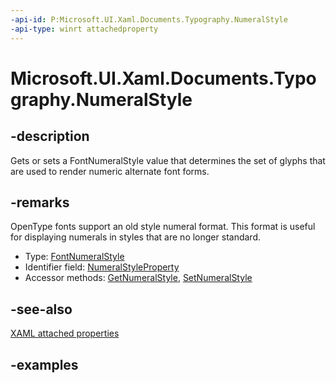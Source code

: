 ```yaml
---
-api-id: P:Microsoft.UI.Xaml.Documents.Typography.NumeralStyle
-api-type: winrt attachedproperty
---
```


# Microsoft.UI.Xaml.Documents.Typography.NumeralStyle

<!--
see GetNumeralStyle, and SetNumeralStyle
-->

## -description

Gets or sets a FontNumeralStyle value that determines the set of glyphs that are used to render numeric alternate font forms.

## -remarks

OpenType fonts support an old style numeral format. This format is useful for displaying numerals in styles that are no longer standard.

<ul><li>Type: <a href="/uwp/api/windows.ui.xaml.fontnumeralstyle">FontNumeralStyle</a></li><li>Identifier field: <a href="/uwp/api/windows.ui.xaml.documents.typography.numeralstyleproperty">NumeralStyleProperty</a></li><li>Accessor methods: <a href="/uwp/api/windows.ui.xaml.documents.typography.getnumeralstyle">GetNumeralStyle</a>, <a href="/uwp/api/windows.ui.xaml.documents.typography.setnumeralstyle">SetNumeralStyle</a></li></ul>

## -see-also

[XAML attached properties](/windows/uwp/xaml-platform/attached-properties-overview)

## -examples


